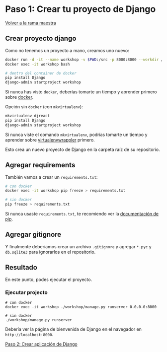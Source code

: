 # Paso 1: Crear tu proyecto de Django

[Volver a la rama maestra](/es/master)

## Crear proyecto django
Como no tenemos un proyecto a mano, creamos uno nuevo:

```bash
docker run -d -it --name workshop -v $PWD:/src -p 8000:8000 --workdir /src python:3.6 bash
docker exec -it workshop bash

# dentro del container de docker
pip install Django
django-admin startproject workshop
```
Si nunca has visto `docker`, deberías tomarte un tiempo
y aprender primero sobre [docker](https://docs.docker.com).

Opción sin `docker` (con `mkvirtualenv`):
```bash
mkvirtualenv djreact
pip install Django
django-admin startproject workshop
```
Si nunca viste el comando `mkvirtualenv`, podrías tomarte un tiempo
y aprender sobre [virtualenvwrappler](http://virtualenvwrapper.readthedocs.org/en/latest/) primero.

Esto crea un nuevo proyecto de Django en la carpeta raíz de su repositorio.

## Agregar requirements
También vamos a crear un `requirements.txt`:
```bash
# con docker
docker exec -it workshop pip freeze > requirements.txt

# sin docker
pip freeze > requirements.txt
```
Si nunca usaste `requirements.txt`, te recomiendo ver la
[documentación de pip](https://pip.readthedocs.org/en/1.1/requirements.html).

## Agregar gitignore
Y finalmente deberíamos crear un archivo `.gitignore` y agregar `*.pyc` y
`db.sqlite3` para ignorarlos en el repositorio.

## Resultado
En este punto, podes ejecutar el proyecto.

### Ejecutar projecto
```
# con docker
docker exec -it workshop ./workshop/manage.py runserver 0.0.0.0:8000

# sin docker
./workshop/manage.py runserver
```

Debería ver la página de bienvenida de Django en el navegador en `http://localhost:8000`.

[Paso 2: Crear aplicación de Django](/es/step2_create_django_app)
